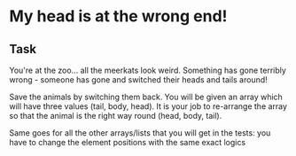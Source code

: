 # My head is at the wrong end!

## Task
You're at the zoo... all the meerkats look weird. 
Something has gone terribly wrong - someone has gone and switched their heads and tails around!

Save the animals by switching them back. 
You will be given an array which will have three values (tail, body, head). 
It is your job to re-arrange the array so that the animal is the right way round (head, body, tail).

Same goes for all the other arrays/lists that you will get in the tests: you have to change the element positions with the same exact logics



